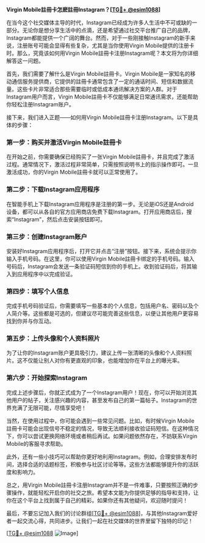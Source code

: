 **Virgin Mobile註冊卡怎麽註冊Instagram？[[TG💪+ @esim1088](https://t.me/s/esim1088)]**

在当今这个社交媒体主导的时代，Instagram已经成为许多人生活中不可或缺的一部分。无论你是想分享生活中的点滴，还是希望通过社交平台推广自己的品牌，Instagram都能提供一个广阔的舞台。然而，对于一些刚接触Instagram的新手来说，注册账号可能会显得有些复杂，尤其是当你使用Virgin Mobile提供的注册卡时。那么，究竟该如何用Virgin Mobile註冊卡注册Instagram呢？本文将为你详细解答这一问题。

首先，我们需要了解什么是Virgin Mobile註冊卡。Virgin Mobile是一家知名的移动通信服务提供商，它提供的註冊卡通常包含了一定的通话时间、短信和数据流量。这些卡片非常适合那些需要临时或低成本通讯解决方案的人群。对于Instagram用户而言，Virgin Mobile註冊卡不仅能够满足日常通讯需求，还能帮助你轻松注册Instagram账户。

接下来，我们进入正题——如何用Virgin Mobile註冊卡注册Instagram。以下是具体的步骤：

### 第一步：购买并激活Virgin Mobile註冊卡

在开始之前，你需要确保已经购买了一张Virgin Mobile註冊卡，并且完成了激活过程。通常情况下，激活过程非常简单，只需按照说明书上的指示操作即可。一旦激活成功，你的Virgin Mobile註冊卡就可以正常使用了。

### 第二步：下载Instagram应用程序

在智能手机上下载Instagram应用程序是注册的第一步。无论是iOS还是Android设备，都可以从各自的官方应用商店免费下载Instagram。打开应用商店后，搜索“Instagram”，然后点击安装按钮即可。

### 第三步：创建Instagram账户

安装好Instagram应用程序后，打开它并点击“注册”按钮。接下来，系统会提示你输入手机号码。在这里，你可以使用Virgin Mobile註冊卡绑定的手机号码。输入号码后，Instagram会发送一条验证码短信到你的手机上。收到验证码后，将其输入到应用程序中以完成验证。

### 第四步：填写个人信息

完成手机号码验证后，你需要填写一些基本的个人信息，包括用户名、密码以及个人简介等。这些都是可选的，但建议尽可能完善这些信息，以便让其他用户更容易找到你并与你互动。

### 第五步：上传头像和个人资料照片

为了让你的Instagram账户更具吸引力，建议上传一张清晰的头像和个人资料照片。这不仅能让别人对你有更直观的印象，也能增加你在平台上的曝光率。

### 第六步：开始探索Instagram

完成上述步骤后，你就正式成为了一个Instagram用户！现在，你可以开始浏览其他用户的帖子，关注感兴趣的内容，甚至发布自己的第一篇帖子。Instagram的世界充满了无限可能，尽情享受吧！

当然，在使用过程中，你可能会遇到一些常见问题。比如，有时候Virgin Mobile註冊卡可能会出现信号不稳定的情况，导致无法顺利接收验证码短信。在这种情况下，你可以尝试更换网络环境或者稍后再试。如果问题依然存在，不妨联系Virgin Mobile的客服寻求帮助。

此外，还有一些小技巧可以帮助你更好地利用Instagram。例如，合理安排发布时间，选择合适的话题标签，积极参与社区讨论等等。这些方法都能够提升你的活跃度和影响力。

总之，用Virgin Mobile註冊卡注册Instagram并不是一件难事，只要按照正确的步骤操作，就能轻松开启你的社交之旅。希望本文能为你提供足够的指导和支持，让你在这个平台上找到属于自己的精彩。如果你还有其他疑问，欢迎随时提问！

最后，不要忘记加入我们的讨论群组[[TG💪+ @esim1088](https://t.me/s/esim1088)]，与其他Instagram爱好者一起交流心得，共同进步。让我们一起在社交媒体的世界里留下独特的印记！

[[TG💪+ @esim1088](https://t.me/s/esim1088) ![Image](https://i.postimg.cc/4NQfJmqS/Snipaste-2025-05-13-00-14-12.png)]